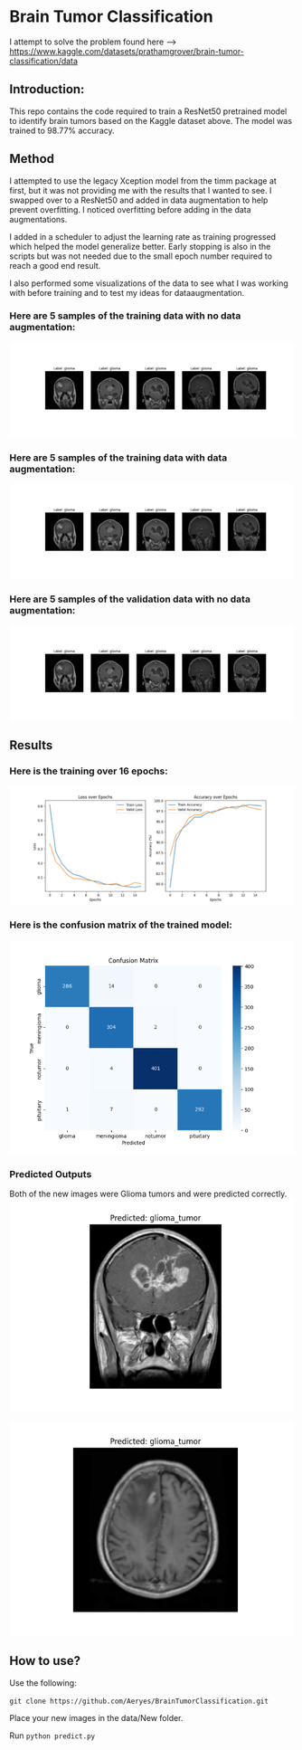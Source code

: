 # Brain Tumor Classification
I attempt to solve the problem found here --> https://www.kaggle.com/datasets/prathamgrover/brain-tumor-classification/data

## Introduction:
This repo contains the code required to train a ResNet50 pretrained model to identify brain tumors based on the Kaggle dataset above.
The model was trained to 98.77% accuracy.

## Method
I attempted to use the legacy Xception model from the timm package at first, but it was not providing me with the results that I wanted to see. I swapped
over to a ResNet50 and added in data augmentation to help prevent overfitting. I noticed overfitting before adding in the data
augmentations. 

I added in a scheduler to adjust the learning rate as training progressed which helped the model generalize better. Early stopping is also in the scripts
but was not needed due to the small epoch number required to reach a good end result.

I also performed some visualizations of the data to see what I was working with before training and to test my ideas for dataaugmentation.

### Here are 5 samples of the training data with no data augmentation:
![alt text](/images/train_data_no_transforms.png "Traning Data No Transforms")

### Here are 5 samples of the training data with data augmentation:
![alt text](/images/train_data_no_transforms.png "Traning Data With Transforms")

### Here are 5 samples of the validation data with no data augmentation:
![alt text](/images/train_data_no_transforms.png "Validation Data No Transforms")

## Results
### Here is the training over 16 epochs:
![alt text](/images/Figure_1.png "Training Results")

### Here is the confusion matrix of the trained model:
![alt text](/images/confusion_matrix.png "Confusion Matrix")

### Predicted Outputs
Both of the new images were Glioma tumors and were predicted correctly.
![alt text](/images/predicted_one.png "Predicted Image One")

![alt text](/images/predicted_two.png "Predicted Image Two")


## How to use?
Use the following:

```git clone https://github.com/Aeryes/BrainTumorClassification.git```

Place your new images in the data/New folder.

Run ```python predict.py```

